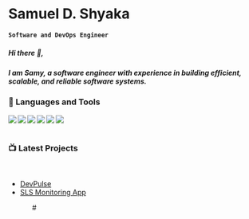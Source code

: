 # Samuel D. Shyaka

**`Software and DevOps Engineer`**
 

##### Hi there 👋, 
##### I am Samy, a software engineer with experience  in building efficient, scalable, and reliable software systems.

### 🧰 Languages and Tools
<img align="left" src="https://img.shields.io/badge/java-%23ED8B00.svg?style=for-the-badge&logo=java&logoColor=white"/> 
<img  align="left" src="https://img.shields.io/badge/python-3670A0?style=for-the-badge&logo=python&logoColor=ffdd54"/>
<img align="left" src="https://img.shields.io/badge/c++-%2300599C.svg?style=for-the-badge&logo=c%2B%2B&logoColor=white"/>
<img align="left" src="https://img.shields.io/badge/javascript-%23323330.svg?style=for-the-badge&logo=javascript&logoColor=%23F7DF1E" />
<img align="left" src="https://img.shields.io/badge/html5-%23E34F26.svg?style=for-the-badge&logo=html5&logoColor=white" />
<img  src="https://img.shields.io/badge/css3-%231572B6.svg?style=for-the-badge&logo=css3&logoColor=white" />

#

### 📺 Latest Projects

 <p align="left">
         <img alt="" title="x" src=""/></a> 
      <a href="">
         <img alt="" title="" src=""/></a> 
      <a href="">
         <img alt="" title="" src=""/></a>
      <a href="">
         <img alt="" title="" src=""/></a>
   </p>

<ul>
   <li><a href="https://devpulse.org/">DevPulse</a></li>
   <li><a href="https://app.slsenergy.io/">SLS Monitoring App</a></li>
<ul>
#

[website]: https://samyshyaka.com
